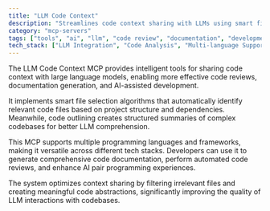 ```yaml
---
title: "LLM Code Context"
description: "Streamlines code context sharing with LLMs using smart file selection, code outlining, and multi-language support for efficient development workflows."
category: "mcp-servers"
tags: ["tools", "ai", "llm", "code review", "documentation", "development workflows"]
tech_stack: ["LLM Integration", "Code Analysis", "Multi-language Support", "Documentation Generation", "Code Review Automation", "Smart File Selection", "Code Outlining"]
---
```


The LLM Code Context MCP provides intelligent tools for sharing code context with large language models, enabling more effective code reviews, documentation generation, and AI-assisted development. 

It implements smart file selection algorithms that automatically identify relevant code files based on project structure and dependencies. Meanwhile, code outlining creates structured summaries of complex codebases for better LLM comprehension.

This MCP supports multiple programming languages and frameworks, making it versatile across different tech stacks. Developers can use it to generate comprehensive code documentation, perform automated code reviews, and enhance AI pair programming experiences. 

The system optimizes context sharing by filtering irrelevant files and creating meaningful code abstractions, significantly improving the quality of LLM interactions with codebases.